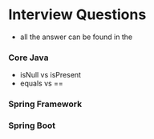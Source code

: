 # Interview Questions

- all the answer can be found in the

### Core Java

- isNull vs isPresent
- equals vs ==

### Spring Framework

### Spring Boot

###
